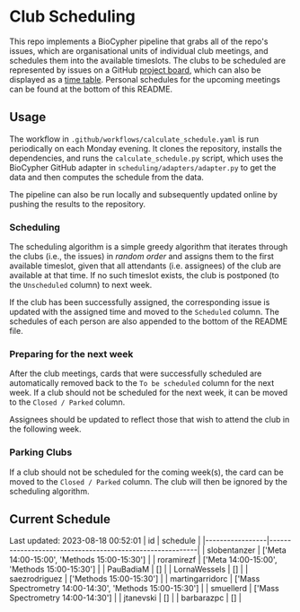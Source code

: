 # Club Scheduling

This repo implements a BioCypher pipeline that grabs all of the repo's issues,
which are organisational units of individual club meetings, and schedules them
into the available timeslots. The clubs to be scheduled are represented by
issues on a GitHub [project
board](https://github.com/orgs/saezlab/projects/18/views/1), which can also be
displayed as a [time
table](https://github.com/orgs/saezlab/projects/18/views/2). Personal schedules
for the upcoming meetings can be found at the bottom of this README.

## Usage

The workflow in `.github/workflows/calculate_schedule.yaml` is run periodically
on each Monday evening. It clones the repository, installs the dependencies, and
runs the `calculate_schedule.py` script, which uses the BioCypher GitHub adapter
in `scheduling/adapters/adapter.py` to get the data and then computes the
schedule from the data.

The pipeline can also be run locally and subsequently updated online by pushing
the results to the repository. 

### Scheduling

The scheduling algorithm is a simple greedy algorithm that iterates through the
clubs (i.e., the issues) in *random order* and assigns them to the first
available timeslot, given that all attendants (i.e. assignees) of the club are
available at that time. If no such timeslot exists, the club is postponed (to
the `Unscheduled` column) to next week. 

If the club has been successfully assigned, the corresponding issue is updated
with the assigned time and moved to the `Scheduled` column. The schedules of
each person are also appended to the bottom of the README file.

### Preparing for the next week

After the club meetings, cards that were successfully scheduled are
automatically removed back to the `To be scheduled` column for the next week.
If a club should not be scheduled for the next week, it can be moved to the
`Closed / Parked` column.

Assignees should be updated to reflect those that wish to attend the club in the
following week.

### Parking Clubs

If a club should not be scheduled for the coming week(s), the card can be moved
to the `Closed / Parked` column. The club will then be ignored by the scheduling
algorithm.

## Current Schedule
Last updated: 2023-08-18 00:52:01
| id              | schedule                                                 |
|-----------------|----------------------------------------------------------|
| slobentanzer    | ['Meta 14:00-15:00', 'Methods 15:00-15:30']              |
| roramirezf      | ['Meta 14:00-15:00', 'Methods 15:00-15:30']              |
| PauBadiaM       | []                                                       |
| LornaWessels    | []                                                       |
| saezrodriguez   | ['Methods 15:00-15:30']                                  |
| martingarridorc | ['Mass Spectrometry 14:00-14:30', 'Methods 15:00-15:30'] |
| smuellerd       | ['Mass Spectrometry 14:00-14:30']                        |
| jtanevski       | []                                                       |
| barbarazpc      | []                                                       |